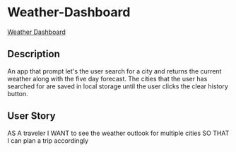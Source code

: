 # Weather-Dashboard
[Weather Dashboard]( https://tsgrewing.github.io/Weather-Dashboard/)

## Description
An app that prompt let's the user search for a city and returns the current weather along with the five day forecast. The cities that the user has searched for are saved in local storage until the user clicks the clear history button.

## User Story
AS A traveler
I WANT to see the weather outlook for multiple cities
SO THAT I can plan a trip accordingly

